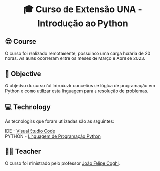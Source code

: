 <h1 align="center">🎓 Curso de Extensão UNA - Introdução ao Python

<h2 id=course> 😎 Course </h2>
O curso foi realizado remotamente, possuindo uma carga horária de 20 horas. As aulas ocorreram entre os meses de Março e Abril de 2023. <br>

<h2 id=objective> 🎯 Objective</h2>

O objetivo do curso foi introduzir conceitos de lógica de programação em Python e como utilizar esta linguagem para a resolução de problemas.

<h2 id=technology> 💻 Technology</h2>

As tecnologias que foram utilizadas são as seguintes: 

IDE - <a href="https://code.visualstudio.com/">Visual Studio Code</a>
<br>
PYTHON - <a href="https://www.python.org/">Linguagem de Programação Python</a>

<h2 id=Teacher> 👨‍🏫 Teacher</h2>

O curso foi ministrado pelo professor <a href="https://github.com/jcoghi">João Felipe Coghi</a>.


